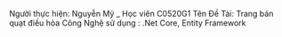  Người thực hiện: Nguyễn Mỹ _ Học viên C0520G1
 Tên Đề Tài: Trang bán quạt điều hòa
 Công Nghệ sử dụng : .Net Core, Entity Framework
